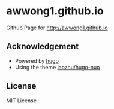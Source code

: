 # awwong1.github.io
Github Page for http://awwong1.github.io

## Acknowledgement

* Powered by [hugo](https://gohugo.io/)
* Using the theme [laozhu/hugo-nuo](https://github.com/laozhu/hugo-nuo)

## License
MIT License

